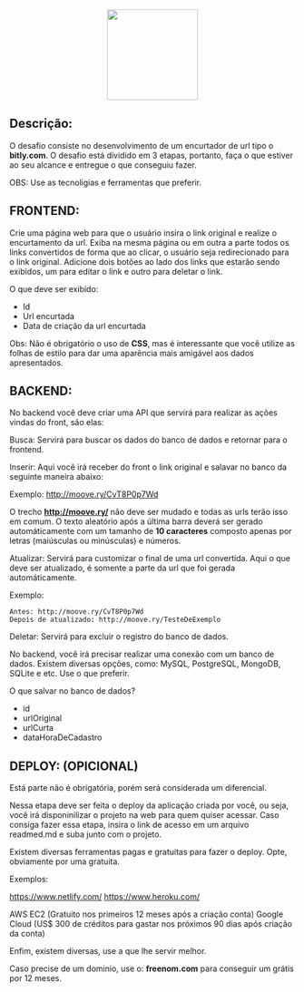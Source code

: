 <div align="center">
<img width="160px" heigth="auto" src="https://moovery.com.br/static/media/logoMoovery2.2cf3a421.svg">
</div>

## Descrição:

O desafio consiste no desenvolvimento de um encurtador de url tipo o <strong>bitly.com</strong>.
O desafio está dividido em 3 etapas, portanto, faça o que estiver ao seu alcance e entregue o que conseguiu fazer.

OBS: Use as tecnoligias e ferramentas que preferir.

## FRONTEND:

Crie uma página web para que o usuário insira o link original e realize o encurtamento da url.
Exiba na mesma página ou em outra a parte todos os links convertidos de forma que ao clicar, o usuário seja redirecionado para o link original. Adicione dois botões ao lado dos links que estarão sendo exibidos, um para editar o link e outro para deletar o link.

O que deve ser exibido:

- Id
- Url encurtada
- Data de criação da url encurtada

Obs: Não é obrigatório o uso de <strong>CSS</strong>, mas é interessante que você utilize as folhas de estilo para dar uma aparência mais amigável aos dados apresentados.

## BACKEND:

No backend você deve criar uma API que servirá para realizar as ações vindas do front, são elas:

Busca: Servirá para buscar os dados do banco de dados e retornar para o frontend.

Inserir: Aqui você irá receber do front o link original e salavar no banco da seguinte maneira abaixo:

  Exemplo: http://moove.ry/CvT8P0p7Wd
  
O trecho <strong>http://moove.ry/</strong> não deve ser mudado e todas as urls terão isso em comum. O texto aleatório após a última barra deverá ser gerado automáticamente com um tamanho de <strong>10 caracteres</strong> composto apenas por letras (maiúsculas ou minúsculas) e números.

Atualizar: Servirá para customizar o final de uma url convertida. Aqui o que deve ser atualizado, é somente a parte da url que foi gerada automáticamente.

  Exemplo:

    Antes: http://moove.ry/CvT8P0p7Wd
    Depois de atualizado: http://moove.ry/TesteDeExemplo
    
Deletar: Servirá para excluir o registro do banco de dados.

No backend, você irá precisar realizar uma conexão com um banco de dados. Existem diversas opções, como: MySQL, PostgreSQL, MongoDB, SQLite e etc. Use o que preferir.

O que salvar no banco de dados?

- id
- urlOriginal
- urlCurta
- dataHoraDeCadastro

## DEPLOY: (OPICIONAL)

Está parte não é obrigatória, porém será considerada um diferencial.

Nessa etapa deve ser feita o deploy da aplicação criada por você, ou seja, você irá disponinilizar o projeto na web para quem quiser acessar. Caso consiga fazer essa etapa, insira o link de acesso em um arquivo readmed.md e suba junto com o projeto.

Existem diversas ferramentas pagas e gratuitas para fazer o deploy. Opte, obviamente por uma gratuita.

Exemplos:

https://www.netlify.com/
https://www.heroku.com/

AWS EC2 (Gratuito nos primeiros 12 meses após a criação conta)
Google Cloud (US$ 300 de créditos para gastar nos próximos 90 dias após criação da conta)

Enfim, existem diversas, use a que lhe servir melhor.

Caso precise de um dominio, use o: <strong>freenom.com</strong> para conseguir um grátis por 12 meses. 
